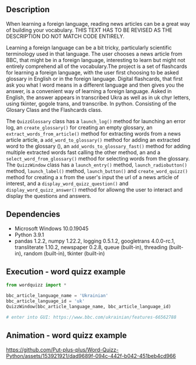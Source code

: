 ## Description 
When learning a foreign language, reading news articles can be a great way of building your vocabulary. THIS TEXT HAS TO BE REVISED AS THE DESCRIPTION DO NOT MATCH CODE ENTIRELY. 


Learning a foreign language can be a bit tricky, particularly scientific terminology used in that language. The user chooses a news article from BBC, that might be in a foreign language, interesting to learn but might not entirely comprehend all of the vocabulary.The project is a set of flashcards for learning a foreign language, with the user first choosing to be asked glossary in English or in the foreign language. Digital flashcards, that first ask you what I word means in a different language and then gives you the answer, is a convenient way of learning a foreign language. Asked in English, the answer appears in transcribed Ukra as well as in uk chyr letters, using tkinter, gogole trans, and transcribe. In python. Consisting of the Glosary Class and the Flashcards class. 

The `QuizzGlossary` class has a `launch_log()` method for launching an error log, an `create_glossary()` for creating an empty glossary, an `extract_words_from_article()` method for extracting words from a news article article, a `add_word_to_glossary()` method for adding an extracted word to the glossary (), an `add_words_to_glossary_fast()` method for adding multiple extracted words fast calling the other method, an and a `select_word_from_glossary()` method for selecting words from the glossary. The `QuizzWindow` class has a `launch_entry()` method, `launch_radiobutton()` method, `launch_label()` method, `launch_button()` and  `create_word_quizz()` method for creating a x from the user's input the url of a news article of interest, and a `display_word_quizz_question()` and `display_word_quizz_answer()`  method for allowng the user to interact and display the questions and answers. 

## Dependencies 
* Microsoft Windows 10.0.19045
* Python 3.9.1
* pandas 1.2.2, numpy 1.22.2, logging 0.5.1.2, googletrans 4.0.0-rc.1, transliterate 1.10.2, newspaper 0.2.8, queue (built-in), threading (built-in), random (built-in), tkinter (built-in) 

## Execution - word quizz example  
```python
from wordquizz import *

bbc_article_language_name = 'Ukrainian'
bbc_article_language_id = 'uk'    
QuizzWindow(bbc_article_language_name, bbc_article_language_id)

# enter into GUI: https://www.bbc.com/ukrainian/features-66562788
```
 
## Animation - word quizz example
https://github.com/Put-plus-plus/Word-Quizz-Python/assets/153921921/dad9689f-094c-442f-b042-451beb4cd966

